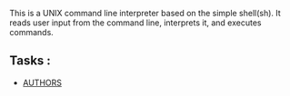 This is a UNIX command line interpreter based on the simple shell(sh). It reads user input from the command line, interprets it, and executes commands.
## Tasks :

  * [AUTHORS](./AUTHORS)
